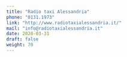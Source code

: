 ```yaml
---
title: "Radio taxi Alessandria"
phone: "0131.1973"
link: "http://www.radiotaxialessandria.it/"
mail: "info@radiotaxialessandria.it"
date: 2020-03-31
draft: false
weight: 70
---
```

